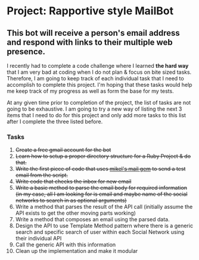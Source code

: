 # Project: Rapportive style MailBot #

## This bot will receive a person's email address and respond with links to their multiple web presence. #

I recently had to complete a code challenge where I learned **the hard way** that
I am very bad at coding when I do not plan & focus on bite sized tasks. Therefore,
I am going to keep track of each individual task that I need to accomplish
to complete this project. I'm hoping that these tasks would help me keep track
of my progress as well as form the base for my tests.

At any given time prior to completion of the project, the list of tasks are not
going to be exhaustive. I am going to try a new way of listing the next 3 items that
I need to do for this project and only add more tasks to this list after I complete the
three listed before.

### Tasks ###

1.  <strike>Create a free gmail account for the bot</strike>
2.  <strike>Learn how to setup a proper directory structure for a Ruby Project & do that.</strike>
3.  <strike>Write the first piece of code that uses [mikel's mail gem](http://github.com/mikel/mail) to send a test email from the script.</strike>
4.  <strike>Write code that checks the inbox for new email</strike>
5.  <strike>Write a basic method to parse the email body for required information (in my case, all I am looking for is email and maybe name of the social networks to search in as optional arguments)</strike>
6.  Write a method that parses the result of the API call (initially assume the API exists to get the other moving parts working)
7.  Write a method that composes an email using the parsed data.
8.  Design the API to use Template Method pattern where there is a generic search and specific search of user within each Social Network using their individual API
9.  Call the generic API with this information
10. Clean up the implementation and make it modular
